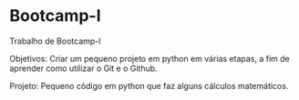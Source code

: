 # Bootcamp-I
Trabalho de Bootcamp-I

Objetivos: Criar um pequeno projeto em python em várias etapas, a fim de aprender como utilizar o Git e o Github.

Projeto: Pequeno código em python que faz alguns cálculos matemáticos.
